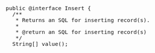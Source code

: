<span  style="font-family: Simsun,serif; font-size: 17px; ">

~~~
public @interface Insert {
  /**
   * Returns an SQL for inserting record(s).
   *
   * @return an SQL for inserting record(s)
   */
  String[] value();
~~~

</span>